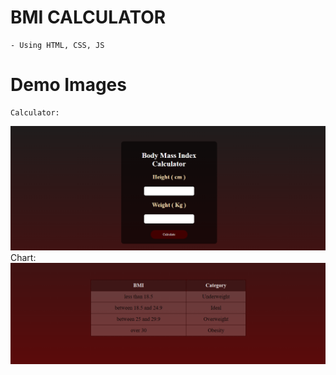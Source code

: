 # BMI CALCULATOR
    - Using HTML, CSS, JS

# Demo Images
    Calculator:
<img src="/assets/calculator.png">
    Chart:
<img src="/assets//chart.png">
